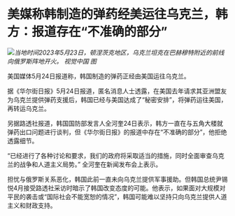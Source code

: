 # 美媒称韩制造的弹药经美运往乌克兰，韩方：报道存在“不准确的部分”

![](https://inews.gtimg.com/om_bt/OXsX9pdQk3XGGpkkat0M2xUxdPmS86W53Th-l3hCz4VDAAA/1000)_当地时间2023年5月23日，顿涅茨克地区，乌克兰坦克在巴赫穆特附近的前线向俄罗斯阵地开火。
视觉中国 图_

美国媒体5月24日报道称，韩国制造的弹药正经由美国运往乌克兰。

据《华尔街日报》5月24日报道，匿名消息人士透露，在美国去年请求其亚洲盟友为乌克兰提供弹药支援后，韩国已经与美国达成了“秘密安排”，将弹药运往美国，再转运乌克兰。

另据路透社报道，韩国国防部发言人全河奎24日表示，韩方一直在与五角大楼就弹药出口问题进行谈判，但《华尔街日报》的报道中存在“不准确的部分”，他拒绝透露细节。

“已经进行了各种讨论和要求，我们的政府将采取适当的措施，同时全面审查乌克兰的战争和人道主义局势。” 全河奎在新闻发布会上表示。

担忧与俄罗斯关系恶化，韩国此前一直未向乌克兰提供军事援助。但韩国总统尹锡悦4月接受路透社采访时暗示了韩国改变态度的可能。他表示，如果面对大规模对平民的袭击或“国际社会不能宽恕的情况”，韩国可能难以坚持只向乌克兰提供人道主义和财政支持。

